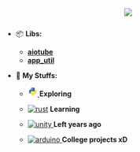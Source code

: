 <h1 align="center">
  <a href="https://git.io/typing-svg">
    <img src="https://readme-typing-svg.herokuapp.com/?lines=Hey!+visitor+👋;Welcome....;&center=true&size=30">
  </a>
</h1>

- 📦 **Libs:** 
    
    - [**aiotube**](https://pypi.org/project/aiotube/)   
    - [**app_util**](https://pypi.org/project/app-util/)
  
- 📂 **My Stuffs:**
    - <a href="https://www.python.org" target="_blank"> <img src="https://raw.githubusercontent.com/devicons/devicon/master/icons/python/python-original.svg" alt="python" width="20" height="20"/> </a> **Exploring** 

    -  <a href="https://www.rust-lang.org/" target="_blank"> <img src="https://www.rust-lang.org/static/images/rust-logo-blk.svg" alt="rust" width="25" height="25"/></a> **Learning** 
    - <a href="https://unity.com/" target="_blank"> <img src="https://www.vectorlogo.zone/logos/unity3d/unity3d-icon.svg" alt="unity" width="20" height="20"/> </a> **Left years ago** 
    - <a href="https://www.arduino.cc/" target="_blank"> <img src="https://cdn.worldvectorlogo.com/logos/arduino-1.svg" alt="arduino" width="20" height="20"/> </a> **College projects xD** 

